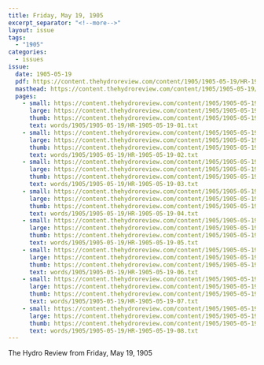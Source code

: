 ```yaml
---
title: Friday, May 19, 1905
excerpt_separator: "<!--more-->"
layout: issue
tags:
  - "1905"
categories:
  - issues
issue:
  date: 1905-05-19
  pdf: https://content.thehydroreview.com/content/1905/1905-05-19/HR-1905-05-19.pdf
  masthead: https://content.thehydroreview.com/content/1905/1905-05-19/masthead/HR-1905-05-19.jpg
  pages:
    - small: https://content.thehydroreview.com/content/1905/1905-05-19/small/HR-1905-05-19-01.jpg
      large: https://content.thehydroreview.com/content/1905/1905-05-19/large/HR-1905-05-19-01.jpg
      thumb: https://content.thehydroreview.com/content/1905/1905-05-19/thumbnails/HR-1905-05-19-01.jpg
      text: words/1905/1905-05-19/HR-1905-05-19-01.txt
    - small: https://content.thehydroreview.com/content/1905/1905-05-19/small/HR-1905-05-19-02.jpg
      large: https://content.thehydroreview.com/content/1905/1905-05-19/large/HR-1905-05-19-02.jpg
      thumb: https://content.thehydroreview.com/content/1905/1905-05-19/thumbnails/HR-1905-05-19-02.jpg
      text: words/1905/1905-05-19/HR-1905-05-19-02.txt
    - small: https://content.thehydroreview.com/content/1905/1905-05-19/small/HR-1905-05-19-03.jpg
      large: https://content.thehydroreview.com/content/1905/1905-05-19/large/HR-1905-05-19-03.jpg
      thumb: https://content.thehydroreview.com/content/1905/1905-05-19/thumbnails/HR-1905-05-19-03.jpg
      text: words/1905/1905-05-19/HR-1905-05-19-03.txt
    - small: https://content.thehydroreview.com/content/1905/1905-05-19/small/HR-1905-05-19-04.jpg
      large: https://content.thehydroreview.com/content/1905/1905-05-19/large/HR-1905-05-19-04.jpg
      thumb: https://content.thehydroreview.com/content/1905/1905-05-19/thumbnails/HR-1905-05-19-04.jpg
      text: words/1905/1905-05-19/HR-1905-05-19-04.txt
    - small: https://content.thehydroreview.com/content/1905/1905-05-19/small/HR-1905-05-19-05.jpg
      large: https://content.thehydroreview.com/content/1905/1905-05-19/large/HR-1905-05-19-05.jpg
      thumb: https://content.thehydroreview.com/content/1905/1905-05-19/thumbnails/HR-1905-05-19-05.jpg
      text: words/1905/1905-05-19/HR-1905-05-19-05.txt
    - small: https://content.thehydroreview.com/content/1905/1905-05-19/small/HR-1905-05-19-06.jpg
      large: https://content.thehydroreview.com/content/1905/1905-05-19/large/HR-1905-05-19-06.jpg
      thumb: https://content.thehydroreview.com/content/1905/1905-05-19/thumbnails/HR-1905-05-19-06.jpg
      text: words/1905/1905-05-19/HR-1905-05-19-06.txt
    - small: https://content.thehydroreview.com/content/1905/1905-05-19/small/HR-1905-05-19-07.jpg
      large: https://content.thehydroreview.com/content/1905/1905-05-19/large/HR-1905-05-19-07.jpg
      thumb: https://content.thehydroreview.com/content/1905/1905-05-19/thumbnails/HR-1905-05-19-07.jpg
      text: words/1905/1905-05-19/HR-1905-05-19-07.txt
    - small: https://content.thehydroreview.com/content/1905/1905-05-19/small/HR-1905-05-19-08.jpg
      large: https://content.thehydroreview.com/content/1905/1905-05-19/large/HR-1905-05-19-08.jpg
      thumb: https://content.thehydroreview.com/content/1905/1905-05-19/thumbnails/HR-1905-05-19-08.jpg
      text: words/1905/1905-05-19/HR-1905-05-19-08.txt
---
```


The Hydro Review from Friday, May 19, 1905

<!--more-->

